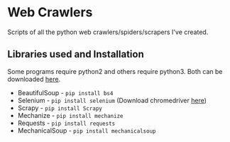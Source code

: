 # Web Crawlers
Scripts of all the python web crawlers/spiders/scrapers I've created.

## Libraries used and Installation

Some programs require python2 and others require python3. Both can be downloaded [here](https://www.python.org/downloads/).

* BeautifulSoup - `pip install bs4`
* Selenium - `pip install selenium` (Download chromedriver [here](https://sites.google.com/a/chromium.org/chromedriver/downloads))
* Scrapy - `pip install Scrapy`
* Mechanize - `pip install mechanize`
* Requests - `pip install requests`
* MechanicalSoup - `pip install mechanicalsoup`
